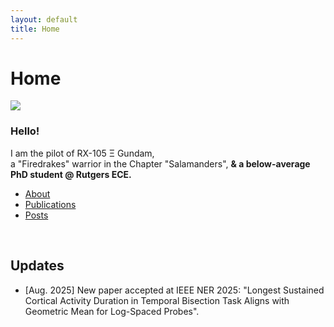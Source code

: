 ```yaml
---
layout: default
title: Home
---
```


# Home

<div class="home-grid">
    <div class="grid-img">
        <img src="{{ '/assets/img/index.JPG' | relative_url }}">
    </div>
    <div class="grid-desc">
    <h3>Hello!</h3>
        I am the pilot of RX-105 Ξ Gundam, <br>
        a "Firedrakes" warrior in the Chapter "Salamanders",
        <!-- a below-average PhD student @ Rutgers ECE.
         -->
         <span><b>& a below-average PhD student @ Rutgers ECE.</b></span>
        <ul>
            <li><a href="/about">About</a></li>
            <li><a href="/publications">Publications</a></li>
            <li><a href="/posts">Posts</a></li>
            <!-- <li><a href="{{ site.baseurl }}/gallery/">Gallery</a></li> -->
        </ul>
    </div>
</div>
<br>

## Updates

- [Aug. 2025] New paper accepted at IEEE NER 2025: "Longest Sustained Cortical Activity Duration in Temporal Bisection Task Aligns with Geometric Mean for Log-Spaced Probes".

<!-- <details>
    <summary>Updates</summary><ul>
        <li>Our paper "</li>
    </ul>
</details> -->
